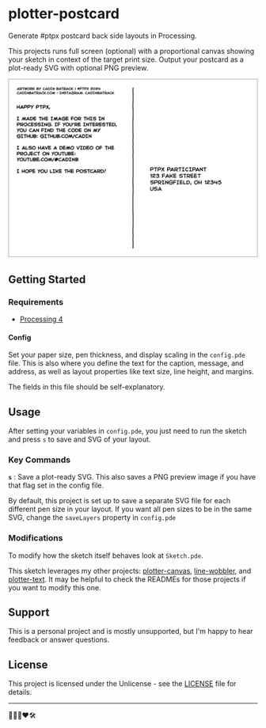 # plotter-postcard

Generate #ptpx postcard back side layouts in Processing.

This projects runs full screen (optional) with a proportional canvas showing your sketch in context of the target print size. Output your postcard as a plot-ready SVG with optional PNG preview.

![Preview image showing a postcard with caption, message, and address](Preview.gif)

## Getting Started

### Requirements

-   [Processing 4](https://processing.org/download)

#### Config

Set your paper size, pen thickness, and display scaling in the `config.pde` file.
This is also where you define the text for the caption, message, and address, as well as layout properties like text size, line height, and margins.

The fields in this file should be self-explanatory.

## Usage

After setting your variables in `config.pde`, you just need to run the sketch and press `s` to save and SVG of your layout.

### Key Commands

**`s`** : Save a plot-ready SVG. This also saves a PNG preview image if you have that flag set in the config file.

By default, this project is set up to save a separate SVG file for each different pen size in your layout. If you want all pen sizes to be in the same SVG, change the `saveLayers` property in `config.pde`

### Modifications

To modify how the sketch itself behaves look at `Sketch.pde`.

This sketch leverages my other projects: [plotter-canvas](https://github.com/cadin/plotter-canvas), [line-wobbler](https://github.com/cadin/line-wobbler), and [plotter-text](https://github.com/cadin/plotter-text).
It may be helpful to check the READMEs for those projects if you want to modify this one.

## Support

This is a personal project and is mostly unsupported, but I'm happy to hear feedback or answer questions.

## License

This project is licensed under the Unlicense - see the [LICENSE](LICENSE) file for details.

---

👨🏻‍🦲❤️🛠

